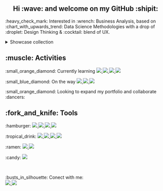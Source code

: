 <br/>
<h2 align="center">Hi  :wave: and welcome on my GitHub :shipit: </h2>

<p> :heavy_check_mark: Interested in :wrench: Business Analysis, based on :chart_with_upwards_trend: Data Science Methodologies with a drop of :droplet: Design Thinking & :cocktail: blend of UX.

</p>

<details><summary> Showcase collection </summary> 

| Project Management | Business Analysis | Business Analytics | Data Analytics |
| ------------------ | ----------------- | ------------------ | -------------- |
| :paperclip: | | :telephone_receiver: [Call Centre Performance](https://github.com/VladRomanciuc/Personal/blob/1794c21e631142ee01a142937db961bb409d4f92/Business%20intelligence/Call%20Centre/README.md) | | 
</details>



<h2>:muscle: Activities</h2>

<p>:small_orange_diamond: Currently learning 
   <a href="https://www.python.org/">
		<img src="https://img.shields.io/badge/-Python-black?style=plastic&logo=python" />
	</a>
   <a href="https://numpy.org/">
		<img src="https://img.shields.io/badge/-NumPy-4D77CF?style=plastic&logo=numpy" />
	</a>
   <a href="https://matplotlib.org/stable/index.html">
		<img src="https://img.shields.io/badge/-Matplotlib-11557c?style=plastic&logo=matplotlib" />
	</a>
	<a href="https://pandas.pydata.org/">
		<img src="https://img.shields.io/badge/-Pandas-150458?style=plastic&logo=pandas" />
	</a>
	
</p>
<p> :small_blue_diamond: On the way
    <a href="https://golang.org/">
		<img src="https://img.shields.io/badge/-Golang-00ADD8?style=plastic&logo=go&logoColor=ffffff" />
	</a>	
    <a href="https://dart.dev/">
		<img src="https://img.shields.io/badge/-Dart-0075BA?style=plastic&logo=dart" />
	</a>	
    <a href="https://flutter.dev/">
		<img src="https://img.shields.io/badge/-Flutter-blue?style=plastic&logo=flutter" />
	</a>	

<p>:small_orange_diamond: Looking to expand my portfolio and collaborate :dancers:</p>
<h2>:fork_and_knife: Tools</h2>
<p>:hamburger:
  <a href="https://powerbi.microsoft.com/en-us/">
		<img src="https://img.shields.io/badge/PowerBI-F2C811?style=plastic&logo=Power%20BI&logoColor=white" />
	</a>
  <a href="https://www.tableau.com/en-gb">
		<img src="https://img.shields.io/badge/Tableau-E97627?style=plastic&logo=Tableau&logoColor=white" />
	</a>
  <a href="https://datastudio.google.com/">
		<img src="https://img.shields.io/badge/DataStudio-blue?style=plastic&logo=Datastudio&logoColor=white" />
	</a>
  <a href="https://analytics.google.com/">
		<img src="https://img.shields.io/badge/Google%20Analytics-E37400?style=plastic&logo=google%20analytics&logoColor=white" />
	</a>
</p>
<p>:tropical_drink:
  <a href="https://www.figma.com/">
		<img src="https://img.shields.io/badge/Figma-F24E1E?style=plastic&logo=figma&logoColor=white" />
	</a>
  <a href="https://wireframe.cc/">
		<img src="https://img.shields.io/badge/Wireframe-grey?style=plastic&logo=wireframe" />
	</a>
	
   <a href="https://balsamiq.com/">
		<img src="https://img.shields.io/badge/Balsamiq-df678c?style=plastic&logo=balsamiq" />
	</a>
	  
  <a href="https://www.canva.com/">
		<img src="https://img.shields.io/badge/Canva-%2300C4CC.svg?&style=plastic&logo=Canva&logoColor=white" />
	</a>
</p>
<p>:ramen:
   <a href="https://code.visualstudio.com/">
		<img src="https://img.shields.io/badge/Visual_Studio_Code-0078D4?style=plastic&logo=visual%20studio%20code&logoColor=white" />
	</a>
   <a href="https://jupyter.org/">
		<img src="https://img.shields.io/badge/-Jupyter%20Lab-black?style=plastic&logo=jupyter" />
	</a>
</p>
<p>:candy:
   <a href="https://www.google.com/intl/en_uk/chrome/">
		<img src="https://img.shields.io/badge/-Google-white?style=plastic&logo=googlechrome" />
	</a>
</p>

<br/>
<p> :busts_in_silhouette: Conect with me:
	<br/>
	
  <a href="https://www.linkedin.com/in/vladromanciuc/">
		<img src="https://img.shields.io/badge/LinkedIn-0077B5?style=plastic&logo=linkedin&logoColor=white" />
	</a>
	  
  <a href="mailto:vladislavromanciuc@gmail.com">
		<img src="https://img.shields.io/badge/Gmail-D14836?style=plastic&logo=gmail&logoColor=white" />
	</a>
  
</p>
